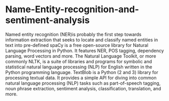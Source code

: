 # Name-Entity-recognition-and-sentiment-analysis

Named entity recognition (NER)is probably the first step towards information extraction that seeks to locate and classify named entities in text into pre-defined 
spaCy is a free open-source library for Natural Language Processing in Python. It features NER, POS tagging, dependency parsing, word vectors and more.
The Natural Language Toolkit, or more commonly NLTK, is a suite of libraries and programs for symbolic and statistical natural language processing (NLP) for English written in the Python programming language.
TextBlob is a Python (2 and 3) library for processing textual data. It provides a simple API for diving into common natural language processing (NLP) tasks such as part-of-speech tagging, noun phrase extraction, sentiment analysis, classification, translation, and more.
